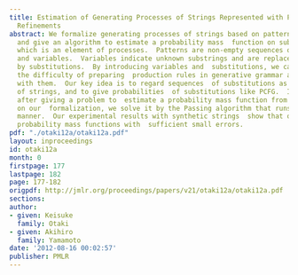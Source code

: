 ```yaml
---
title: Estimation of Generating Processes of Strings Represented with Patterns and
  Refinements
abstract: We formalize generating processes of strings based on patterns and  substitutions,
  and give an algorithm to estimate a probability mass  function on substitutions,
  which is an element of processes.  Patterns are non-empty sequences of characters
  and variables.  Variables indicate unknown substrings and are replaced with other  patterns
  by substitutions.  By introducing variables and  substitutions, we can deal with
  the difficulty of preparing  production rules in generative grammar and of representing  context-sensitivity
  with them.  Our key idea is to regard sequences  of substitutions as generations
  of strings, and to give probabilities  of substitutions like PCFG.  In this study,
  after giving a problem to  estimate a probability mass function from strings based
  on our  formalization, we solve it by the Passing algorithm that runs in an  iterative
  manner.  Our experimental results with synthetic strings  show that our method estimates
  probability mass functions with  sufficient small errors.
pdf: "./otaki12a/otaki12a.pdf"
layout: inproceedings
id: otaki12a
month: 0
firstpage: 177
lastpage: 182
page: 177-182
origpdf: http://jmlr.org/proceedings/papers/v21/otaki12a/otaki12a.pdf
sections: 
author:
- given: Keisuke
  family: Otaki
- given: Akihiro
  family: Yamamoto
date: '2012-08-16 00:02:57'
publisher: PMLR
---
```

